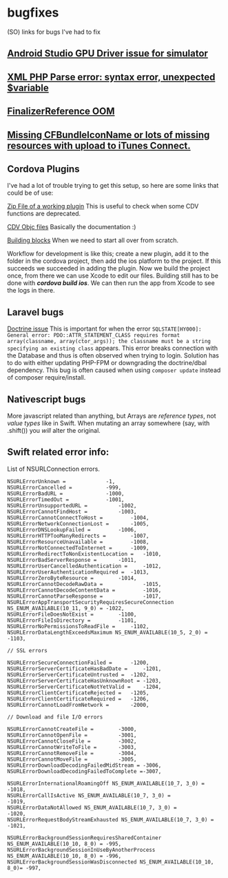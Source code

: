 # bugfixes
(SO) links for bugs I've had to fix

[Android Studio GPU Driver issue for simulator](https://stackoverflow.com/questions/45121828/android-studio-suddenly-got-gpu-driver-issue-when-running-emulator)
------
[XML PHP Parse error: syntax error, unexpected $variable](https://github.com/jhass/nextcloud-keeweb/issues/6)
------
[FinalizerReference OOM](https://stackoverflow.com/questions/23652549/clueless-about-a-possible-android-memory-leak)
------
[Missing CFBundleIconName or lots of missing resources with upload to iTunes Connect.](https://stackoverflow.com/questions/46216718/missing-cfbundleiconname-in-xcode9-ios11-app-release)
------



## Cordova Plugins
I've had a lot of trouble trying to get this setup, so here are some links that could be of use:

[Zip File of a working plugin](https://github.com/cowbell/cordova-plugin-geofence/files/1340828/geofence-plugin.zip)
This is useful to check when some CDV functions are deprecated.

[CDV Objc files](https://github.com/apache/cordova-ios/tree/master/CordovaLib/Classes/Public)
Basically the documentation :)

[Building blocks](https://github.com/ModusCreateOrg/cordova-swift3-plugin-example)
When we need to start all over from scratch.

Workflow for development is like this; create a new plugin, add it to the folder in the cordova project, then add the ios platform to the project. If this succeeds we succeeded in adding the plugin. Now we build the project once, from there we can use Xcode to edit our files. Building still has to be done with ***cordova build ios***. We can then run the app from Xcode to see the logs in there.



## Laravel bugs

[Doctrine issue](https://github.com/doctrine/dbal/issues/2848)
This is important for when the error `SQLSTATE[HY000]: General error: PDO::ATTR_STATEMENT_CLASS requires format array(classname, array(ctor_args)); the classname must be a string specifying an existing class` appears. This error breaks connection with the Database and thus is often observed when trying to login. Solution has to do with either updating PHP-FPM or downgrading the doctrine/dbal dependency. This bug is often caused when using `composer update` instead of composer require/install.



## Nativescript bugs

More javascript related than anything, but Arrays are _reference types_, not _value types_ like in Swift. When mutating an array somewhere (say, with .shift()) you _will_ alter the original.


## Swift related error info:

List of NSURLConnection errors.

    NSURLErrorUnknown =             -1,
    NSURLErrorCancelled =           -999,
    NSURLErrorBadURL =              -1000,
    NSURLErrorTimedOut =            -1001,
    NSURLErrorUnsupportedURL =          -1002,
    NSURLErrorCannotFindHost =          -1003,
    NSURLErrorCannotConnectToHost =         -1004,
    NSURLErrorNetworkConnectionLost =       -1005,
    NSURLErrorDNSLookupFailed =         -1006,
    NSURLErrorHTTPTooManyRedirects =        -1007,
    NSURLErrorResourceUnavailable =         -1008,
    NSURLErrorNotConnectedToInternet =      -1009,
    NSURLErrorRedirectToNonExistentLocation =   -1010,
    NSURLErrorBadServerResponse =       -1011,
    NSURLErrorUserCancelledAuthentication =     -1012,
    NSURLErrorUserAuthenticationRequired =  -1013,
    NSURLErrorZeroByteResource =        -1014,
    NSURLErrorCannotDecodeRawData =             -1015,
    NSURLErrorCannotDecodeContentData =         -1016,
    NSURLErrorCannotParseResponse =             -1017,
    NSURLErrorAppTransportSecurityRequiresSecureConnection NS_ENUM_AVAILABLE(10_11, 9_0) = -1022,
    NSURLErrorFileDoesNotExist =        -1100,
    NSURLErrorFileIsDirectory =         -1101,
    NSURLErrorNoPermissionsToReadFile =     -1102,
    NSURLErrorDataLengthExceedsMaximum NS_ENUM_AVAILABLE(10_5, 2_0) =   -1103,

    // SSL errors
    
    NSURLErrorSecureConnectionFailed =      -1200,
    NSURLErrorServerCertificateHasBadDate =     -1201,
    NSURLErrorServerCertificateUntrusted =  -1202,
    NSURLErrorServerCertificateHasUnknownRoot = -1203,
    NSURLErrorServerCertificateNotYetValid =    -1204,
    NSURLErrorClientCertificateRejected =   -1205,
    NSURLErrorClientCertificateRequired =   -1206,
    NSURLErrorCannotLoadFromNetwork =       -2000,

    // Download and file I/O errors
    
    NSURLErrorCannotCreateFile =        -3000,
    NSURLErrorCannotOpenFile =          -3001,
    NSURLErrorCannotCloseFile =         -3002,
    NSURLErrorCannotWriteToFile =       -3003,
    NSURLErrorCannotRemoveFile =        -3004,
    NSURLErrorCannotMoveFile =          -3005,
    NSURLErrorDownloadDecodingFailedMidStream = -3006,
    NSURLErrorDownloadDecodingFailedToComplete =-3007,

    NSURLErrorInternationalRoamingOff NS_ENUM_AVAILABLE(10_7, 3_0) =         -1018,
    NSURLErrorCallIsActive NS_ENUM_AVAILABLE(10_7, 3_0) =                    -1019,
    NSURLErrorDataNotAllowed NS_ENUM_AVAILABLE(10_7, 3_0) =                  -1020,
    NSURLErrorRequestBodyStreamExhausted NS_ENUM_AVAILABLE(10_7, 3_0) =      -1021,

    NSURLErrorBackgroundSessionRequiresSharedContainer NS_ENUM_AVAILABLE(10_10, 8_0) = -995,
    NSURLErrorBackgroundSessionInUseByAnotherProcess NS_ENUM_AVAILABLE(10_10, 8_0) = -996,
    NSURLErrorBackgroundSessionWasDisconnected NS_ENUM_AVAILABLE(10_10, 8_0)= -997,
